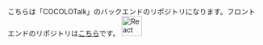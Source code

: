 こちらは「COCOLOTalk」のバックエンドのリポジトリになります。フロントエンドのリポジトリは<a href="https://github.com/KeitaShimura/SadAppClient">こちら</a>です。
<img src="https://simpleicons.org/icons/react.svg" alt="React" style="width: 40px; height: 40px;">
